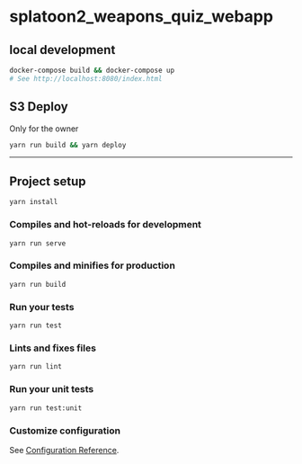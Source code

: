 # splatoon2_weapons_quiz_webapp

## local development
```bash
docker-compose build && docker-compose up
# See http://localhost:8080/index.html
```

## S3 Deploy
Only for the owner
```bash
yarn run build && yarn deploy
```

---

## Project setup
```
yarn install
```

### Compiles and hot-reloads for development
```
yarn run serve
```

### Compiles and minifies for production
```
yarn run build
```

### Run your tests
```
yarn run test
```

### Lints and fixes files
```
yarn run lint
```

### Run your unit tests
```
yarn run test:unit
```

### Customize configuration
See [Configuration Reference](https://cli.vuejs.org/config/).
